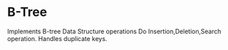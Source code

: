 # B-Tree
Implements B-tree Data Structure operations 
Do Insertion,Deletion,Search operation.
Handles duplicate keys.
